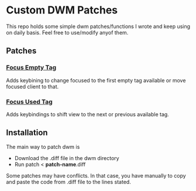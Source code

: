 # Custom DWM Patches
This repo holds some simple dwm patches/functions I wrote and keep using on daily basis. Feel free to use/modify anyof them.


## Patches
### [Focus Empty Tag](https://github.com/andrmantz/custom_dwm_patches/tree/main/focusEmptyTag)
Adds keybining to change focused to the first empty tag available or move focused client to that.

### [Focus Used Tag](https://github.com/andrmantz/custom_dwm_patches/tree/main/focusUsedTag)
Adds keybindings to shift view to the next or previous available tag.

## Installation
The main way to patch dwm is
* Download the .diff file in the dwm directory
* Run patch < **patch-name**.diff

Some patches may have conflicts. In that case, you have manually to copy and paste the code from .diff file to the lines stated.
